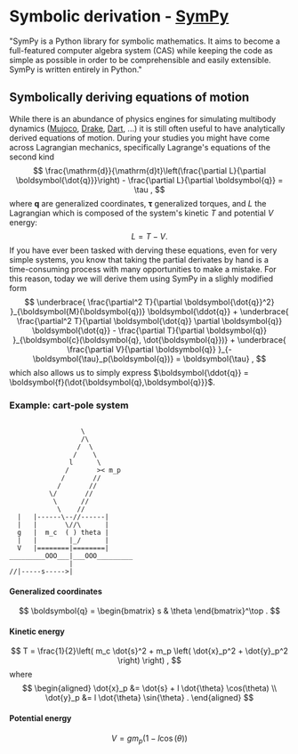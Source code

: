 # Symbolic derivation - [SymPy](https://www.sympy.org/en/index.html)

"SymPy is a Python library for symbolic mathematics. It aims to become a full-featured computer algebra system (CAS) while keeping the code as simple as possible in order to be comprehensible and easily extensible. SymPy is written entirely in Python."

## Symbolically deriving equations of motion

While there is an abundance of physics engines for simulating multibody dynamics ([Mujoco](https://mujoco.org/), [Drake](https://drake.mit.edu/), [Dart](https://dartsim.github.io/), ...) it is still often useful to have analytically derived equations of motion. During your studies you might have come across Lagrangian mechanics, specifically Lagrange's equations of the second kind
$$
\frac{\mathrm{d}}{\mathrm{d}t}\left(\frac{\partial L}{\partial \boldsymbol{\dot{q}}}\right) - \frac{\partial L}{\partial \boldsymbol{q}} = \tau ,
$$
where $\boldsymbol{q}$ are generalized coordinates, $\boldsymbol{\tau}$ generalized torques, and $L$ the Lagrangian which is composed of the system's kinetic $T$ and potential $V$ energy:
$$
L = T - V .
$$
If you have ever been tasked with derving these equations, even for very simple systems, you know that taking the partial derivates by hand is a time-consuming process with many opportunities to make a mistake. For this reason, today we will derive them using SymPy in a slighly modified form
$$
\underbrace{
\frac{\partial^2 T}{\partial \boldsymbol{\dot{q}}^2}
}_{\boldsymbol{M}(\boldsymbol{q})} \boldsymbol{\ddot{q}}
+
\underbrace{
\frac{\partial^2 T}{\partial \boldsymbol{\dot{q}} \partial \boldsymbol{q}} \boldsymbol{\dot{q}} - \frac{\partial T}{\partial \boldsymbol{q}}
}_{\boldsymbol{c}(\boldsymbol{q}, \dot{\boldsymbol{q}})}
+
\underbrace{
\frac{\partial V}{\partial \boldsymbol{q}}
}_{-\boldsymbol{\tau}_p(\boldsymbol{q})}
= \boldsymbol{\tau} ,
$$
which also allows us to simply express $\boldsymbol{\ddot{q}} = \boldsymbol{f}(\dot{\boldsymbol{q},\boldsymbol{q}}}$.

### Example: cart-pole system

```
                              
                  \
                  /\
                 /  \
                /    \
               l      \
              /       >< m_p
             /       // 
            /       //
          \/       //
           \      //
            \    //
  |   |------\--//------|
  |   |       \//\      |
  g   |  m_c  ( ) theta |
  |   |        |_/      |
  V   |========|========|
_________OOO___|___OOO_________
               |
//|-----s----->|
```

#### Generalized coordinates
$$
\boldsymbol{q} = \begin{bmatrix} s & \theta \end{bmatrix}^\top .
$$

#### Kinetic energy 
$$
T = \frac{1}{2}\left( m_c  \dot{s}^2 + m_p  \left( \dot{x}_p^2 + \dot{y}_p^2 \right) \right) ,
$$
where
$$
\begin{aligned}
	\dot{x}_p &= \dot{s} + l \dot{\theta}  \cos(\theta) \\
	\dot{y}_p &= l \dot{\theta}  \sin{\theta} . 
\end{aligned}
$$

#### Potential energy
$$
V = g  m_p  (1 - l  \cos(\theta) )
$$ 
